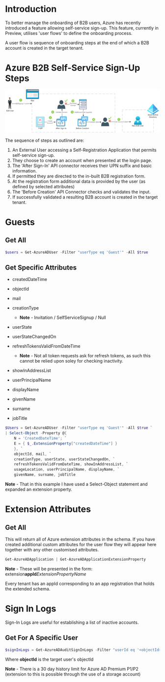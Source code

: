 # Introduction

To better manage the onboarding of B2B users, Azure has recently introduced a feature allowing self-service sign-up. This feature, currently in Preview, utilises 'user flows' to define the onboarding process.

A user flow is sequence of onboarding steps at the end of which a B2B account is created in the target tenant.

# Azure B2B Self-Service Sign-Up Steps

![alt text](images/cdymond-azure-b2b-self-service-sign-up.png 'B2B Self-Service Sign-Up Flow')

The sequence of steps as outlined are:

1. An External User accessing a Self-Registration Application that permits self-service sign-up.
2. They choose to create an account when presented at the login page.
3. The 'After Sign-In' API connector receives their UPN suffix and basic information.
4. If permitted they are directed to the in-built B2B registration form.
5. At the registration form additional data is provided by the user (as defined by selected attributes)
6. The 'Before Creation' API Connector checks and validates the input.
7. If successfully validated a resulting B2B account is created in the target tenant.

# Guests

## Get All

```powershell
$users = Get-AzureADUser -Filter "userType eq 'Guest'" -All $true
```

## Get Specific Attributes

- createdDateTime
- objectId
- mail
- creationType

  - **Note** - Invitation / SelfServiceSignup / Null

- userState
- userStateChangedOn
- refreshTokensValidFromDateTime

  - **Note** - Not all token requests ask for refresh tokens, as such this cannot be relied upon soley for checking inactivity.

- showInAddressList
- userPrincipalName
- displayName
- givenName
- surname
- jobTitle

```powershell
$Users = Get-AzureADUser -Filter "userType eq 'Guest'" -All $true `
| Select-Object -Property @{
    N = 'CreatedDateTime'; `
    E = { $_.ExtensionProperty["createdDateTime"] }
    }, `
    objectId, mail, `
    creationType, userState, userStateChangedOn, `
    refreshTokensValidFromDateTime, showInAddressList, `
    usageLocation, userPrincipalName, displayName, `
    givenName, surname, jobTitle
```

**Note** - That in this example I have used a Select-Object statement and expanded an extension property.

# Extension Attributes

## Get All

This will return all of Azure extension attributes in the schema. If you have created additional custom attributes for the user flow they will appear here together with any other customised attributes.

```powershell
Get-AzureADApplication | Get-AzureADApplicationExtensionProperty
```

**Note** - These will be presented in the form: extension**appId**_ExtensionPropertyName_

Every tenant has an appId corresponding to an app registration that holds the extended schema.

# Sign In Logs

Sign-In Logs are useful for establishing a list of inactive accounts.

## Get For A Specific User

```powershell
$signInLogs = Get-AzureADAuditSignInLogs -Filter "userId eq '<objectId>'"
```

Where **objectId** is the target user's objectId

**Note** - There is a 30 day history limit for Azure AD Premium P1/P2
(extension to this is possible through the use of a storage account)
